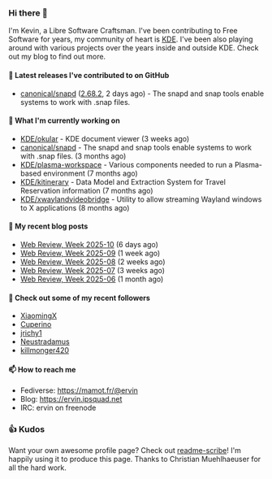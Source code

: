 ### Hi there 👋

I'm Kevin, a Libre Software Craftsman. I've been contributing to Free Software for years,
my community of heart is [KDE](https://kde.org). I've been also playing around with various
projects over the years inside and outside KDE. Check out my blog to find out more.

#### 🔭 Latest releases I've contributed to on GitHub

- [canonical/snapd](https://github.com/canonical/snapd) ([2.68.2](https://github.com/canonical/snapd/releases/tag/2.68.2), 2 days ago) - The snapd and snap tools enable systems to work with .snap files.

#### 🌱 What I'm currently working on

- [KDE/okular](https://github.com/KDE/okular) - KDE document viewer (3 weeks ago)
- [canonical/snapd](https://github.com/canonical/snapd) - The snapd and snap tools enable systems to work with .snap files. (3 months ago)
- [KDE/plasma-workspace](https://github.com/KDE/plasma-workspace) - Various components needed to run a Plasma-based environment (7 months ago)
- [KDE/kitinerary](https://github.com/KDE/kitinerary) - Data Model and Extraction System for Travel Reservation information (7 months ago)
- [KDE/xwaylandvideobridge](https://github.com/KDE/xwaylandvideobridge) - Utility to allow streaming Wayland windows to X applications (8 months ago)

#### 📜 My recent blog posts

- [Web Review, Week 2025-10](https://ervin.ipsquad.net/blog/2025/03/07/web-review-week-2025-10/) (6 days ago)
- [Web Review, Week 2025-09](https://ervin.ipsquad.net/blog/2025/02/28/web-review-week-2025-09/) (1 week ago)
- [Web Review, Week 2025-08](https://ervin.ipsquad.net/blog/2025/02/21/web-review-week-2025-08/) (2 weeks ago)
- [Web Review, Week 2025-07](https://ervin.ipsquad.net/blog/2025/02/14/web-review-week-2025-07/) (3 weeks ago)
- [Web Review, Week 2025-06](https://ervin.ipsquad.net/blog/2025/02/07/web-review-week-2025-06/) (1 month ago)

#### 👯 Check out some of my recent followers

- [XiaomingX](https://github.com/XiaomingX)
- [Cuperino](https://github.com/Cuperino)
- [jrichy1](https://github.com/jrichy1)
- [Neustradamus](https://github.com/Neustradamus)
- [killmonger420](https://github.com/killmonger420)

#### 📫 How to reach me

- Fediverse: https://mamot.fr/@ervin
- Blog: https://ervin.ipsquad.net
- IRC: ervin on freenode

### 👍 Kudos

Want your own awesome profile page? Check out [readme-scribe](https://github.com/muesli/readme-scribe)!
I'm happily using it to produce this page. Thanks to Christian Muehlhaeuser for all the hard work.

